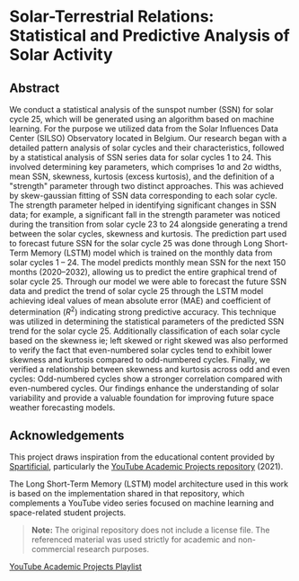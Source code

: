 # Solar-Terrestrial Relations: Statistical and Predictive Analysis of Solar Activity
## Abstract
We conduct a statistical analysis of the sunspot number (SSN) for solar cycle 25, which will be generated using an algorithm based on machine learning. For the purpose we utilized data from the Solar Influences Data Center (SILSO) Observatory located in Belgium. Our research began with a detailed pattern analysis of solar cycles and their characteristics, followed by a statistical analysis of SSN series data for solar cycles 1 to 24. This involved determining key parameters, which comprises 1σ and 2σ widths, mean SSN, skewness, kurtosis (excess kurtosis), and the definition of a "strength" parameter through two distinct approaches. This was achieved by skew-gaussian fitting of SSN data corresponding to each solar cycle. The strength parameter helped in identifying significant changes in SSN data; for example, a significant fall in the strength parameter was noticed during the transition from solar cycle 23 to 24 alongside generating a trend between the solar cycles, skewness and kurtosis. The prediction part used to forecast future SSN for the solar cycle 25 was done through Long Short-Term Memory (LSTM) model which is trained on the monthly data from solar cycles 1 – 24. The model predicts monthly mean SSN for the next 150 months (2020–2032), allowing us to predict the entire graphical trend of solar cycle 25. Through our model we were able to forecast the future SSN data and predict the trend of solar cycle 25 through the LSTM model achieving ideal values of mean absolute error (MAE) and coefficient of determination ($R^2$) indicating strong predictive accuracy. This technique was utilized in determining the statistical parameters of the predicted SSN trend for the solar cycle 25. Additionally classification of each solar cycle based on the skewness ie; left skewed or right skewed was also performed to verify the fact that even-numbered solar cycles tend to exhibit lower skewness and kurtosis compared to odd-numbered cycles. Finally, we verified a relationship between skewness and kurtosis across odd and even cycles: Odd-numbered cycles show a stronger correlation compared with even-numbered cycles. Our findings enhance the understanding of solar variability and provide a valuable foundation for improving future space weather forecasting models.


## Acknowledgements
This project draws inspiration from the educational content provided by [Spartificial](https://github.com/Spartificial), particularly the [YouTube Academic Projects repository](https://github.com/Spartificial/yt-acad-projs) (2021).

The Long Short-Term Memory (LSTM) model architecture used in this work is based on the implementation shared in that repository, which complements a YouTube video series focused on machine learning and space-related student projects.

> **Note:** The original repository does not include a license file. The referenced material was used strictly for academic and non-commercial research purposes.

[YouTube Academic Projects Playlist](https://www.youtube.com/playlist?list=PLRj2DdfTEVZgcNnaLAxkJQ6WjDL7qzp1N)
